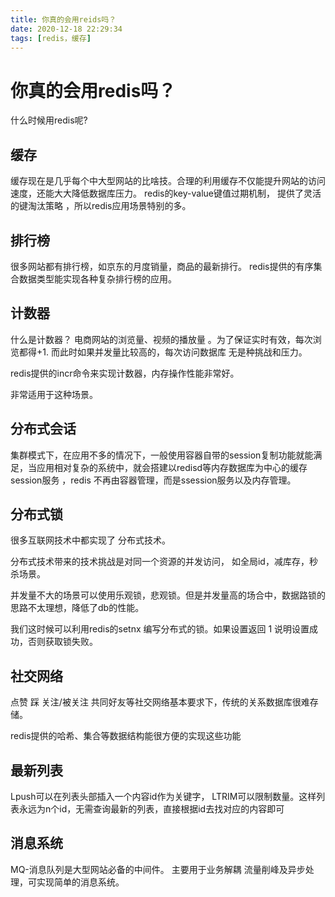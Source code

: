 ```yaml
---
title: 你真的会用reids吗？
date: 2020-12-18 22:29:34
tags: [redis，缓存] 
---
```

# 你真的会用redis吗？


什么时候用redis呢?
## 缓存

缓存现在是几乎每个中大型网站的比啥技。合理的利用缓存不仅能提升网站的访问速度，还能大大降低数据库压力。 redis的key-value键值过期机制， 提供了灵活的键淘汰策略 ，所以redis应用场景特别的多。

## 排行榜

很多网站都有排行榜，如京东的月度销量，商品的最新排行。 redis提供的有序集合数据类型能实现各种复杂排行榜的应用。 


## 计数器
什么是计数器？
电商网站的浏览量、视频的播放量 。为了保证实时有效，每次浏览都得+1. 而此时如果并发量比较高的，每次访问数据库 无是种挑战和压力。

redis提供的incr命令来实现计数器，内存操作性能非常好。

非常适用于这种场景。

## 分布式会话

集群模式下，在应用不多的情况下，一般使用容器自带的session复制功能就能满足，当应用相对复杂的系统中，就会搭建以redisd等内存数据库为中心的缓存session服务 ，redis 不再由容器管理，而是ssession服务以及内存管理。

## 分布式锁



很多互联网技术中都实现了 分布式技术。

分布式技术带来的技术挑战是对同一个资源的并发访问， 如全局id，减库存，秒杀场景。

并发量不大的场景可以使用乐观锁，悲观锁。但是并发量高的场合中，数据路锁的思路不太理想，降低了db的性能。

我们这时候可以利用redis的setnx 编写分布式的锁。如果设置返回 1 说明设置成功，否则获取锁失败。

## 社交网络

点赞 踩 关注/被关注 共同好友等社交网络基本要求下，传统的关系数据库很难存储。 

redis提供的哈希、集合等数据结构能很方便的实现这些功能

## 最新列表

Lpush可以在列表头部插入一个内容id作为关键字， LTRIM可以限制数量。这样列表永远为n个id，无需查询最新的列表，直接根据id去找对应的内容即可

## 消息系统

MQ-消息队列是大型网站必备的中间件。 主要用于业务解耦 流量削峰及异步处理，可实现简单的消息系统。





